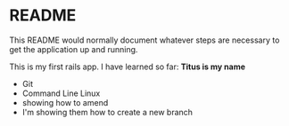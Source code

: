 # README

This README would normally document whatever steps are necessary to get the
application up and running.

This is my first rails app. I have learned so far:
<b> Titus is my name </b>
* Git
* Command Line Linux
* showing how to amend
* I'm showing them how to create a new branch
